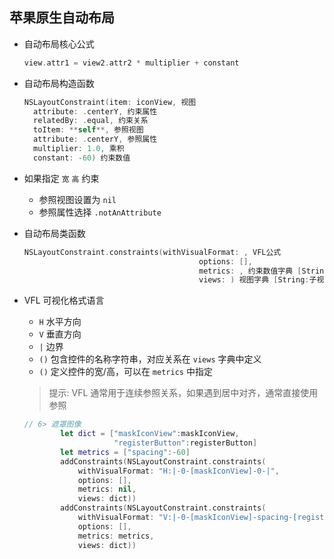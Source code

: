 ## 苹果原生自动布局

- 自动布局核心公式

  ```swift
  view.attr1 = view2.attr2 * multiplier + constant
  ```

- 自动布局构造函数

  ```swift
  NSLayoutConstraint(item: iconView, 视图
    attribute: .centerY, 约束属性
    relatedBy: .equal, 约束关系
    toItem: **self**, 参照视图
    attribute: .centerY, 参照属性
    multiplier: 1.0, 乘积
    constant: -60) 约束数值
  ```

- 如果指定 `宽`  `高` 约束

  - 参照视图设置为 `nil`
  - 参照属性选择 `.notAnAttribute`

- 自动布局类函数

  ```swift
  NSLayoutConstraint.constraints(withVisualFormat: , VFL公式
                                         options: [],
                                         metrics: , 约束数值字典 [String:数值]
                                         views: ) 视图字典 [String:子视图]
  ```

- VFL 可视化格式语言

  - `H` 水平方向
  - `V` 垂直方向
  - `|` 边界
  - `()` 包含控件的名称字符串，对应关系在 `views` 字典中定义
  - `()` 定义控件的宽/高，可以在 `metrics` 中指定

  > 提示: VFL 通常用于连续参照关系，如果遇到居中对齐，通常直接使用参照

  ```swift
  // 6> 遮罩图像
          let dict = ["maskIconView":maskIconView,
                      "registerButton":registerButton]
          let metrics = ["spacing":-60]
          addConstraints(NSLayoutConstraint.constraints(
              withVisualFormat: "H:|-0-[maskIconView]-0-|",
              options: [],
              metrics: nil,
              views: dict))
          addConstraints(NSLayoutConstraint.constraints(
              withVisualFormat: "V:|-0-[maskIconView]-spacing-[registerButton]",
              options: [],
              metrics: metrics,
              views: dict))
  ```

  